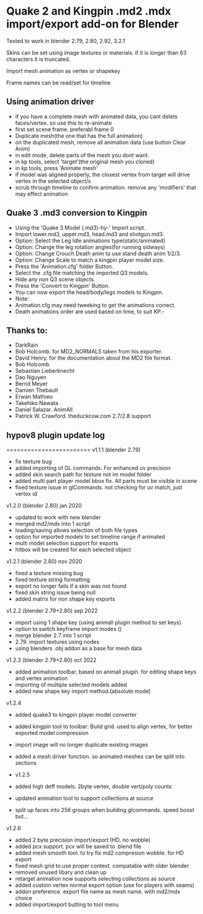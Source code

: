 # Quake 2 and Kingpin .md2 .mdx import/export add-on for Blender

Tested to work in blender 2.79, 2.80, 2.92, 3.2.1

Skins can be set using image textures or materials. if it is longer than 63 characters it is truncated.

Import mesh animation as vertex or shapekey

Frame names can be read/set for timeline

## Using animation driver
-    if you have a complete mesh with animated data, you cant delets faces/vertex. so use this to re-animate
-    first set scene frame. preferabl frame 0
-    Duplicate mesh(the one that has the full animation)
-    on the duplicated mesh, remove all animation data (use button Clear Anim)
-    in edit mode, delete parts of the mesh you dont want.
-    in kp tools, select 'target'(the original mesh you cloned)
-    in kp tools, press 'Animate mesh'
-    if model was aligned properly, the closest vertex from target will drive vertex in the selected object/s
-    scrub through timeline to confirm animation. remove any 'modifiers' that may effect animation

## Quake 3 .md3 conversion to Kingpin
-    Using the 'Quake 3 Model (.md3)-hy-' Import script.
-    Import lower.md3, upper.md3, head.md3 and shotgun.md3.
-    Option: Select the Leg Idle animations type(static/animated)
-    Option: Change the leg rotation angles(for running sidways)
-    Option: Change Crouch Death anim to use stand death anim 1/2/3.
-    Option: Change Scale to match a kingpin player model size.
-    Press the 'Animation.cfg' folder Button.
-    Select the .cfg file matching the imported Q3 models.
-    Hide any non Q3 scene objects.
-    Press the 'Convert to Kingpin' Button.
-    You can now export the head/body/legs models to Kingpin.
-    Note:
-    Animation.cfg may need tweeking to get the animations correct.
-    Death animations order are used based on time, to suit KP.-


## Thanks to:
-   DarkRain
-   Bob Holcomb. for MD2_NORMALS taken from his exporter.
-   David Henry. for the documentation about the MD2 file format.
-   Bob Holcomb
-   Sebastian Lieberknecht
-   Dao Nguyen
-   Bernd Meyer
-   Damien Thebault
-   Erwan Mathieu
-   Takehiko Nawata
-   Daniel Salazar. AnimAll
-   Patrick W. Crawford. theduckcow.com 2.7/2.8 support

## hypov8 plugin update log
========================
v1.1.1 (blender 2.79)
- fix texture bug
- added importing of GL commands. For enhanced uv precision
- added skin search path for texture not im model folder
- added multi part player model bbox fix. All parts must be visible in scene
- fixed texture issue in glCommands. not checking for uv match, just vertex id

v1.2.0 (blender 2.80) jan 2020
- updated to work with new blender
- merged md2/mdx into 1 script
- loading/saving allows selection of both file types
- option for imported models to set timeline range if animated
- multi model selection support for exports
- hitbox will be created for each selected object

v1.2.1 (blender 2.80) nov 2020
- fixed a texture missing bug
- fixed texture string formatting
- export no longer fails if a skin was not found
- fixed skin string issue being null
- added matrix for non shape key exports

v1.2.2 (blender 2.79+2.80) sep 2022
- import using 1 shape key (using animall plugin method to set keys)
- option to switch keyframe import modes ()
- merge blender 2.7 into 1 script
- 2.79. import textures using nodes
- using blenders .obj addon as a base for mesh data

v1.2.3 (blender 2.79+2.80) oct 2022
- added animation toolbar, based on animall plugin.
    for editing shape keys and vertex animation
- importing of multiple selected models added
- added new shape key import method.(absolute mode)

v1.2.4
- added quake3 to kingpin player model converter
- added kingpin tool to toolbar: Build grid. used to align vertex,
    for better exported model compression
- import image will no longer duplicate existing images
- added a mesh driver function. so animated meshes can be split into sections

- v1.2.5
- added high deff models. 2byte vertex, double vert/poly counts
- updated animation tool to support collections at source
- split up faces into 256 groups when building glcommands. speed boost but...

v1.2.6
- added 2 byte precision import/export (HD, no wobble)
- added pcx support. pcx will be saved to .blend file
- added mesh smooth tool. to try fix md2 compresion wobble. for HD export
- fixed mesh grid to use proper context. compatable with older blender
- removed unused libary and clean up
- retarget animation now supports selecting collections as source
- added custom vertex normal export option (use for players with seams)
- addon preference. export file name as mesh name. with md2/mdx choice
- added import/export butting to tool menu
